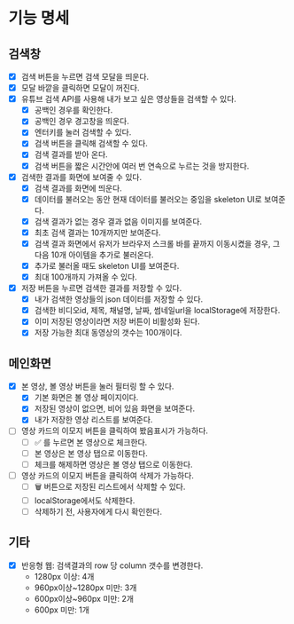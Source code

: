 # 기능 명세

## 검색창

- [x] 검색 버튼을 누르면 검색 모달을 띄운다.
- [x] 모달 바깥을 클릭하면 모달이 꺼진다.
- [x] 유튜브 검색 API를 사용해 내가 보고 싶은 영상들을 검색할 수 있다.
  - [x] 공백인 경우를 확인한다.
  - [x] 공백인 경우 경고창을 띄운다.
  - [x] 엔터키를 눌러 검색할 수 있다.
  - [x] 검색 버튼을 클릭해 검색할 수 있다.
  - [x] 검색 결과를 받아 온다.
  - [x] 검색 버튼을 짧은 시간안에 여러 번 연속으로 누르는 것을 방지한다.
- [x] 검색한 결과를 화면에 보여줄 수 있다.
  - [x] 검색 결과를 화면에 띄운다.
  - [x] 데이터를 불러오는 동안 현재 데이터를 불러오는 중임을 skeleton UI로 보여준다.
  - [x] 검색 결과가 없는 경우 결과 없음 이미지를 보여준다.
  - [x] 최초 검색 결과는 10개까지만 보여준다.
  - [x] 검색 결과 화면에서 유저가 브라우저 스크롤 바를 끝까지 이동시켰을 경우, 그 다음 10개 아이템을
        추가로 불러온다.
  - [x] 추가로 불러올 때도 skeleton UI를 보여준다.
  - [x] 최대 100개까지 가져올 수 있다.
- [x] 저장 버튼을 누르면 검색한 결과를 저장할 수 있다.
  - [x] 내가 검색한 영상들의 json 데이터를 저장할 수 있다.
  - [x] 검색한 비디오id, 제목, 채널명, 날짜, 썸네일url을 localStorage에 저장한다.
  - [x] 이미 저장된 영상이라면 저장 버튼이 비활성화 된다.
  - [x] 저장 가능한 최대 동영상의 갯수는 100개이다.

## 메인화면

- [x] 본 영상, 볼 영상 버튼을 눌러 필터링 할 수 있다.
  - [x] 기본 화면은 볼 영상 페이지이다.
  - [x] 저장된 영상이 없으면, 비어 있음 화면을 보여준다.
  - [x] 내가 저장한 영상 리스트를 보여준다.
- [ ] 영상 카드의 이모지 버튼을 클릭하여 봤음표시가 가능하다.
  - [ ] ✅ 를 누르면 본 영상으로 체크한다.
  - [ ] 본 영상은 본 영상 탭으로 이동한다.
  - [ ] 체크를 해제하면 영상은 볼 영상 탭으로 이동한다.
- [ ] 영상 카드의 이모지 버튼을 클릭하여 삭제가 가능하다.
  - [ ] 🗑️ 버튼으로 저장된 리스트에서 삭제할 수 있다.
  - [ ] localStorage에서도 삭제한다.
  - [ ] 삭제하기 전, 사용자에게 다시 확인한다.

## 기타

- [x] 반응형 웹: 검색결과의 row 당 column 갯수를 변경한다.
  - 1280px 이상: 4개
  - 960px이상~1280px 미만: 3개
  - 600px이상~960px 미만: 2개
  - 600px 미만: 1개
